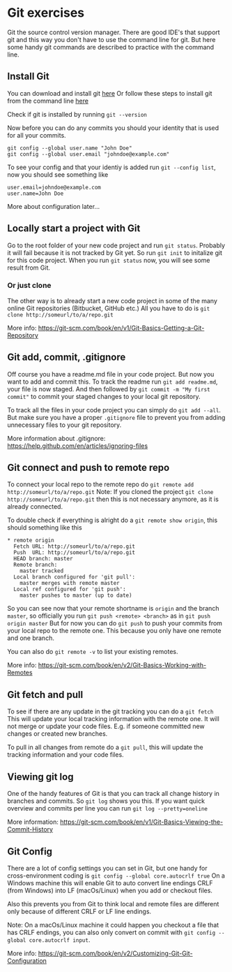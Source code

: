 # Git exercises
Git the source control version manager.
There are good IDE's that support git and this way you don't have to use the command line for git.
But here some handy git commands are described to practice with the command line.

## Install Git
You can download and install git [here](https://git-scm.com/downloads)
Or follow these steps to install git from the command line [here](https://git-scm.com/book/en/v1/Getting-Started-Installing-Git)

Check if git is installed by running `git --version`

Now before you can do any commits you should your identity that is used for all your commits.
```
git config --global user.name "John Doe"
git config --global user.email "johndoe@example.com"
```

To see your config and that your identiy is added run `git --config list`, now you should see something like
```
user.email=johndoe@example.com
user.name=John Doe
```

More about configuration later...

## Locally start a project with Git
Go to the root folder of your new code project and run `git status`.
Probably it will fail because it is not tracked by Git yet.
So run `git init` to initalize git for this code project.
When you run `git status` now, you will see some result from Git.

### Or just clone
The other way is to already start a new code project in some of the many online Git repositories (Bitbucket, GitHub etc.)
All you have to do is `git clone http://someurl/to/a/repo.git`

More info: https://git-scm.com/book/en/v1/Git-Basics-Getting-a-Git-Repository

## Git add, commit, .gitignore
Off course you have a readme.md file in your code project. But now you want to add and commit this.
To track the readme run `git add readme.md`, your file is now staged.
And then followed by `git commit -m "My first commit"` to commit your staged changes to your local git repository.

To track all the files in your code project you can simply do `git add --all`.
But make sure you have a proper `.gitignore` file to prevent you from adding unnecessary files to your git repository.

More information about .gitignore: https://help.github.com/en/articles/ignoring-files

## Git connect and push to remote repo
To connect your local repo to the remote repo do `git remote add http://someurl/to/a/repo.git`
Note: If you cloned the project `git clone http://someurl/to/a/repo.git` then this is not necessary anymore, as it is already connected.

To double check if everything is alright do a `git remote show origin`, this should something like this
```
* remote origin
  Fetch URL: http://someurl/to/a/repo.git
  Push  URL: http://someurl/to/a/repo.git
  HEAD branch: master
  Remote branch:
    master tracked
  Local branch configured for 'git pull':
    master merges with remote master
  Local ref configured for 'git push':
    master pushes to master (up to date)
```

So you can see now that your remote shortname is `origin` and the branch `master`, so officially you run `git push <remote> <branch>` as in `git push origin master`
But for now you can do `git push` to push your commits from your local repo to the remote one.
This because you only have one remote and one branch.

You can also do `git remote -v` to list your existing remotes.

More info: https://git-scm.com/book/en/v2/Git-Basics-Working-with-Remotes

## Git fetch and pull
To see if there are any update in the git tracking you can do a `git fetch`
This will update your local tracking information with the remote one. It will not merge or update your code files.
E.g. if someone committed new changes or created new branches.

To pull in all changes from remote do a `git pull`, this will update the tracking information and your code files.

## Viewing git log
One of the handy features of Git is that you can track all change history in branches and commits.
So `git log` shows you this. If you want quick overview and commits per line you can run `git log --pretty=oneline`

More information: https://git-scm.com/book/en/v1/Git-Basics-Viewing-the-Commit-History

## Git Config
There are a lot of config settings you can set in Git, but one handy for cross-environment coding is `git config --global core.autocrlf true`
On a Windows machine this will enable Git to auto convert line endings CRLF (from Windows) into LF (macOs/Linux) when you add or checkout files.

Also this prevents you from Git to think local and remote files are different only because of different CRLF or LF line endings.

Note: On a macOs/Linux machine it could happen you checkout a file that has CRLF endings, you can also only convert on commit with `git config --global core.autocrlf input`.

More info: https://git-scm.com/book/en/v2/Customizing-Git-Git-Configuration